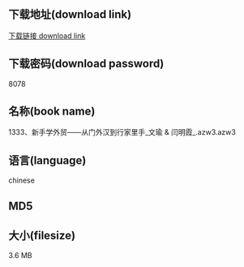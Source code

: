 ## 下载地址(download link)
[下载链接 download link](https://voluble-croquembouche-d321dc.netlify.app/?s=1333%E3%80%81%E6%96%B0%E6%89%8B%E5%AD%A6%E5%A4%96%E8%B4%B8%E2%80%94%E2%80%94%E4%BB%8E%E9%97%A8%E5%A4%96%E6%B1%89%E5%88%B0%E8%A1%8C%E5%AE%B6%E9%87%8C%E6%89%8B_%E6%96%87%E7%91%9C+%26+%E9%97%AB%E6%98%8E%E9%9C%9E_.azw3)

## 下载密码(download password)
8078

## 名称(book name)
1333、新手学外贸——从门外汉到行家里手_文瑜 & 闫明霞_.azw3.azw3

## 语言(language)
chinese

## MD5


## 大小(filesize)
3.6 MB
